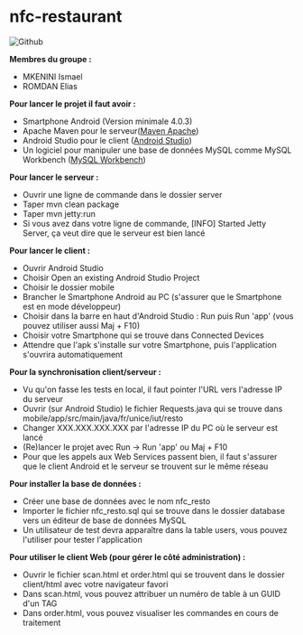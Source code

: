 # nfc-restaurant

![Github](https://github.com/eclair11/nfc-restaurant/blob/master/mobile/app/src/main/res/drawable/app.png)

**Membres du groupe :**
* MKENINI Ismael
* ROMDAN Elias

**Pour lancer le projet il faut avoir :**
* Smartphone Android (Version minimale 4.0.3)
* Apache Maven pour le serveur([Maven Apache](https://www.mkyong.com/maven/how-to-install-maven-in-windows/))
* Android Studio pour le client ([Android Studio](https://developer.android.com/studio/index.html))
* Un logiciel pour manipuler une base de données MySQL comme MySQL Workbench ([MySQL Workbench](https://www.mysql.com/fr/products/workbench/))

**Pour lancer le serveur :**
* Ouvrir une ligne de commande dans le dossier server
* Taper mvn clean package
* Taper mvn jetty:run
* Si vous avez dans votre ligne de commande, [INFO] Started Jetty Server, ça veut dire que le serveur est bien lancé

**Pour lancer le client :**
* Ouvrir Android Studio
* Choisir Open an existing Android Studio Project
* Choisir le dossier mobile
* Brancher le Smartphone Android au PC (s'assurer que le Smartphone est en mode développeur)
* Choisir dans la barre en haut d'Android Studio : Run puis Run 'app' (vous pouvez utiliser aussi Maj + F10)
* Choisir votre Smartphone qui se trouve dans Connected Devices
* Attendre que l'apk s'installe sur votre Smartphone, puis l'application s'ouvrira automatiquement

**Pour la synchronisation client/serveur :**
* Vu qu'on fasse les tests en local, il faut pointer l'URL vers l'adresse IP du serveur
* Ouvrir (sur Android Studio) le fichier Requests.java qui se trouve dans mobile/app/src/main/java/fr/unice/iut/resto
* Changer XXX.XXX.XXX.XXX par l'adresse IP du PC où le serveur est lancé
* (Re)lancer le projet avec Run -> Run 'app' ou Maj + F10
* Pour que les appels aux Web Services passent bien, il faut s'assurer que le client Android et le serveur se trouvent sur le même réseau

**Pour installer la base de données :**
* Créer une base de données avec le nom nfc_resto
* Importer le fichier nfc_resto.sql qui se trouve dans le dossier database vers un éditeur de base de données MySQL
* Un utilisateur de test devra apparaître dans la table users, vous pouvez l'utiliser pour tester l'application

**Pour utiliser le client Web (pour gérer le côté administration) :**
* Ouvrir le fichier scan.html et order.html qui se trouvent dans le dossier client/html avec votre navigateur favori
* Dans scan.html, vous pouvez attribuer un numéro de table à un GUID d'un TAG
* Dans order.html, vous pouvez visualiser les commandes en cours de traitement